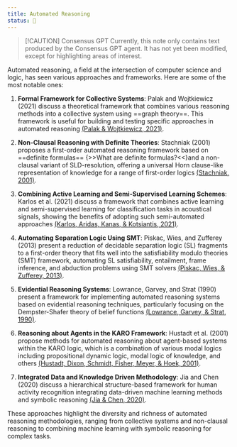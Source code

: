 ```yaml
---
title: Automated Reasoning
status: 🔬
---
```

> [!CAUTION] Consensus GPT
> Currently, this note only contains text produced by the Consensus GPT agent. It has not yet been modified, except for highlighting areas of interest.

Automated reasoning, a field at the intersection of computer science and logic, has seen various approaches and frameworks. Here are some of the most notable ones:

1. **Formal Framework for Collective Systems**: Palak and Wojtkiewicz (2021) discuss a theoretical framework that combines various reasoning methods into a collective system using ==graph theory==. This framework is useful for building and testing specific approaches in automated reasoning [(Palak & Wojtkiewicz, 2021)](https://consensus.app/papers/framework-collective-systems-palak/eeada4cd132a533097ee483f788c78c4/?utm_source=chatgpt).
    
2. **Non-Clausal Reasoning with Definite Theories**: Stachniak (2001) proposes a first-order automated reasoning framework based on ==definite formulas== {>>What are definite formulas?<<}and a non-clausal variant of SLD-resolution, offering a universal Horn clause-like representation of knowledge for a range of first-order logics [(Stachniak, 2001)](https://consensus.app/papers/nonclausal-reasoning-definite-theories-stachniak/c3c2ee1cefe5539bbad365037721f676/?utm_source=chatgpt).
    
3. **Combining Active Learning and Semi-Supervised Learning Schemes**: Karlos et al. (2021) discuss a framework that combines active learning and semi-supervised learning for classification tasks in acoustical signals, showing the benefits of adopting such semi-automated approaches [(Karlos, Aridas, Kanas, & Kotsiantis, 2021)](https://consensus.app/papers/classification-signals-combining-learning-strategies-karlos/dc75c669db8f57a9b53f413168766e81/?utm_source=chatgpt).
    
4. **Automating Separation Logic Using SMT**: Piskac, Wies, and Zufferey (2013) present a reduction of decidable separation logic (SL) fragments to a first-order theory that fits well into the satisfiability modulo theories (SMT) framework, automating SL satisfiability, entailment, frame inference, and abduction problems using SMT solvers [(Piskac, Wies, & Zufferey, 2013)](https://consensus.app/papers/automating-separation-logic-using-piskac/09bfe6bad7e95624b4ef559c3d44c1ce/?utm_source=chatgpt).
    
5. **Evidential Reasoning Systems**: Lowrance, Garvey, and Strat (1990) present a framework for implementing automated reasoning systems based on evidential reasoning techniques, particularly focusing on the Dempster-Shafer theory of belief functions [(Lowrance, Garvey, & Strat, 1990)](https://consensus.app/papers/framework-evidentialreasoning-systems-lowrance/c2b5aa85b6c75ffaa29420500586b213/?utm_source=chatgpt).
    
6. **Reasoning about Agents in the KARO Framework**: Hustadt et al. (2001) propose methods for automated reasoning about agent-based systems within the KARO logic, which is a combination of various modal logics including propositional dynamic logic, modal logic of knowledge, and others [(Hustadt, Dixon, Schmidt, Fisher, Meyer, & Hoek, 2001)](https://consensus.app/papers/reasoning-agents-karo-framework-hustadt/7f0184884d3b55ee98c3f1a3f96fd5f1/?utm_source=chatgpt).
    
7. **Integrated Data and Knowledge Driven Methodology**: Jia and Chen (2020) discuss a hierarchical structure-based framework for human activity recognition integrating data-driven machine learning methods and symbolic reasoning [(Jia & Chen, 2020)](https://consensus.app/papers/integrated-data-knowledge-driven-activity-recognition-jia/cd0860f06f26572da7feaac677b19087/?utm_source=chatgpt).
    

These approaches highlight the diversity and richness of automated reasoning methodologies, ranging from collective systems and non-clausal reasoning to combining machine learning with symbolic reasoning for complex tasks.